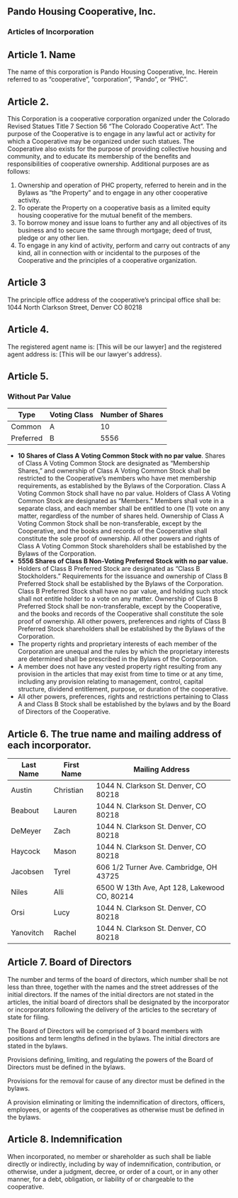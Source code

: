 ## Pando Housing Cooperative, Inc.


### Articles of Incorporation


## Article 1. Name

The name of this corporation is Pando Housing Cooperative, Inc. Herein referred to as “cooperative”, “corporation”, “Pando”, or “PHC”.


## Article 2. 

This Corporation is a cooperative corporation organized under the Colorado Revised Statues Title 7 Section 56 “The Colorado Cooperative Act”. The purpose of the Cooperative is to engage in any lawful act or activity for which a Cooperative may be organized under such statues. The Cooperative also exists for the purpose of providing collective housing and community, and to educate its membership of the benefits and responsibilities of cooperative ownership. Additional purposes are as follows: 

1. Ownership and operation of PHC property, referred to herein and in the Bylaws as “the Property” and to engage in any other cooperative activity. 
2. To operate the Property on a cooperative basis as a limited equity housing cooperative for the mutual benefit of the members.
3. To borrow money and issue loans to further any and all objectives of its business and to secure the same through mortgage; deed of trust, pledge or any other lien. 
4. To engage in any kind of activity, perform and carry out contracts of any kind, all in connection with or incidental to the purposes of the Cooperative and the principles of a cooperative organization.


## Article 3

The principle office address of the cooperative’s principal office shall be: 1044 North Clarkson Street, Denver CO 80218

## Article 4.

The registered agent name is: [This will be our lawyer] and the registered agent address is: [This will be our lawyer's address}. 

## Article 5.  

### Without Par Value
|Type|Voting Class|Number of Shares|
|----|------------|----------------|
|Common|A|10|
|Preferred|B|5556|


* **10 Shares of Class A Voting Common Stock with no par value**. Shares of Class A Voting Common Stock are designated as “Membership Shares,” and ownership of Class A Voting Common Stock shall be restricted to the Cooperative’s members who have met membership requirements, as established by the Bylaws of the Corporation. Class A Voting Common Stock shall have no par value. Holders of Class A Voting Common Stock are designated as “Members.” Members shall vote in a separate class, and each member shall be entitled to one (1) vote on any matter, regardless of the number of shares held. Ownership of Class A Voting Common Stock shall be non-transferable, except by the Cooperative, and the books and records of the Cooperative shall constitute the sole proof of ownership. All other powers and rights of Class A Voting Common Stock shareholders shall be established by the Bylaws of the Corporation.
* **5556 Shares of Class B Non-Voting Preferred Stock with no par value.** Holders of Class B Preferred Stock are designated as “Class B Stockholders.” Requirements for the issuance and ownership of Class B Preferred Stock shall be established by the Bylaws of the Corporation. Class B Preferred Stock shall have no par value, and holding such stock shall not entitle holder to a vote on any matter. Ownership of Class B Preferred Stock shall be non-transferable, except by the Cooperative, and the books and records of the Cooperative shall constitute the sole proof of ownership. All other powers, preferences and rights of Class B Preferred Stock shareholders shall be established by the Bylaws of the Corporation.
* The property rights and proprietary interests of each member of the Corporation are unequal and the rules by which the proprietary interests are determined shall be prescribed in the Bylaws of the Corporation.
* A member does not have any vested property right resulting from any provision in the articles that may exist from time to time or at any time, including any provision relating to management, control, capital structure, dividend entitlement, purpose, or duration of the cooperative.
* All other powers, preferences, rights and restrictions pertaining to Class A and Class B Stock shall be established by the bylaws and by the Board of Directors of the Cooperative.


##  Article 6. The true name and mailing address of each incorporator. 


|Last Name|First Name|Mailing Address|
|---------|----------|---------------|
|Austin|Christian|1044 N. Clarkson St. Denver, CO 80218|
|Beabout|Lauren|1044 N. Clarkson St. Denver, CO 80218|
|DeMeyer|Zach|1044 N. Clarkson St. Denver, CO 80218|
|Haycock|Mason|1044 N. Clarkson St. Denver, CO 80218|
|Jacobsen|Tyrel|606 1/2 Turner Ave. Cambridge, OH 43725|
|Niles|Alli|6500 W 13th Ave, Apt 128, Lakewood CO, 80214|
|Orsi|Lucy|1044 N. Clarkson St. Denver, CO 80218|
|Yanovitch|Rachel|1044 N. Clarkson St. Denver, CO 80218|

## Article 7. Board of Directors 

The number and terms of the board of directors, which number shall be not less than three, together with the names and the street addresses of the initial directors. If the names of the initial directors are not stated in the articles, the initial board of directors shall be designated by the incorporator or incorporators following the delivery of the articles to the secretary of state for filing.

The Board of Directors will be comprised of 3 board members with positions and term lengths defined in the bylaws. The initial directors are stated in the bylaws. 

Provisions defining, limiting, and regulating the powers of the Board of Directors must be defined in the bylaws. 

Provisions for the removal for cause of any director must be defined in the bylaws. 

A provision eliminating or limiting the indemnification of directors, officers, employees, or agents of the cooperatives as otherwise must be defined in the bylaws. 

## Article 8. Indemnification

When incorporated, no member or shareholder as such shall be liable directly or indirectly, including by way of indemnification, contribution, or otherwise, under a judgment, decree, or order of a court, or in any other manner, for a debt, obligation, or liability of or chargeable to the cooperative. 

